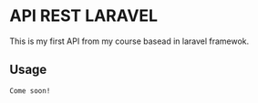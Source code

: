 # API REST LARAVEL

This is my first API from my course basead in laravel framewok.

## Usage
``` 
Come soon!
```
